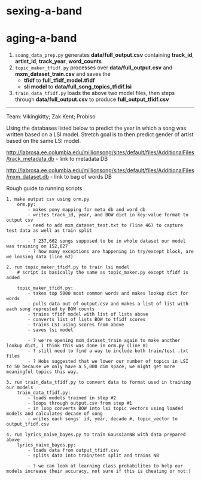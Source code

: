 # sexing-a-band
# aging-a-band

1. `soung_data_prep.py` generates **data/full_output.csv** containing **track_id**, **artist_id**, **track_year**, **word_counts**
2. `topic_maker_tfidf.py` processes over **data/full_output.csv** and **mxm_dataset_train.csv** and saves the 
    * **tfidf** to **full_tfidf_model.tfidf**
    * **sli model** to **data/full_song_topics_tfidif.lsi**
3. `train_data_tfidf.py` loads the above two model files, then steps through **data/full_output.csv** to produce **full_output_tfidf.csv**

---

Team: Vikingkitty; Zak Kent; Probiso

Using the databases listed below to predict the year in which a song was written based on a LSI model.
Stretch goal is to then predict gender of artist based on the same LSI model.

http://labrosa.ee.columbia.edu/millionsong/sites/default/files/AdditionalFiles/track_metadata.db - link to metadata DB


http://labrosa.ee.columbia.edu/millionsong/sites/default/files/AdditionalFiles/mxm_dataset.db - link to bag of words DB


Rough guide to running scripts 

    1. make output csv using orm.py 
        orm.py: 
            - makes pony mapping for meta_db and word_db 
            - writes track_id, year, and BOW dict in key:value format to output csv
            - need to add mxm_dataset_test.txt to (line 46) to capture test data as well as train split 

            - ? 237,662 songs supposed to be in whole dataset our model was training on 152,827 
            - ? how many exceptions are happening in try/except block, are we loosing data (line 62)

    2. run topic_maker_tfidf.py to train lsi model   
        # script is basically the same as topic_maker.py except tfidf is added 

        topic_maker_tfidf.py:
            - takes top 5000 most common words and makes lookup dict for words 
            - pulls data out of output.csv and makes a list of list with each song represted by BOW counts 
            - trains tfidf model with list of lists above 
            - converts list of lists BOW to tfidf scores 
            - trains LSI using scores from above  
            - saves lsi model 

            - ? we're opening mxm_dataset_train again to make another lookup dict, I think this was done in orm.py (line 8)
            - ? still need to find a way to include both train/test .txt files 
            - ? Hobs suggested that we lower our number of topics in LSI to 50 because we only have a 5,000 dim space, we might get more meaningful topics this way. 

    3. run train_data_tfidf.py to convert data to format used in training our models 
        train_data_tfidf.py:
            - loads models trained in step #2 
            - loops through output.csv from step #1 
            - in loop converts BOW into lsi topic vectors using loaded models and calculates decade of song
            - writes each songs' id, year, decade #, topic_vector to output_tfidf.csv  

    4. run lyrics_naive_bayes.py to train GaussianNB with data prepared above
        lyrics_naive_bayes.py:
            - loads data from output_tfidf.csv
            - splits data into train/test split and trains NB 

            - ? we can look at learning class probabilites to help our models increase their accuracy, not sure if this is cheating or not:)
